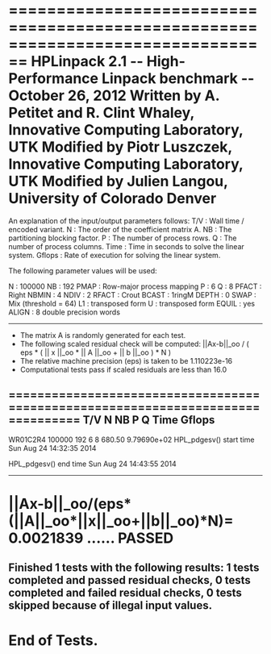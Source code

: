 ================================================================================
HPLinpack 2.1  --  High-Performance Linpack benchmark  --   October 26, 2012
Written by A. Petitet and R. Clint Whaley,  Innovative Computing Laboratory, UTK
Modified by Piotr Luszczek, Innovative Computing Laboratory, UTK
Modified by Julien Langou, University of Colorado Denver
================================================================================

An explanation of the input/output parameters follows:
T/V    : Wall time / encoded variant.
N      : The order of the coefficient matrix A.
NB     : The partitioning blocking factor.
P      : The number of process rows.
Q      : The number of process columns.
Time   : Time in seconds to solve the linear system.
Gflops : Rate of execution for solving the linear system.

The following parameter values will be used:

N        :  100000 
NB       :     192 
PMAP     : Row-major process mapping
P        :       6 
Q        :       8 
PFACT    :   Right 
NBMIN    :       4 
NDIV     :       2 
RFACT    :   Crout 
BCAST    :  1ringM 
DEPTH    :       0 
SWAP     : Mix (threshold = 64)
L1       : transposed form
U        : transposed form
EQUIL    : yes
ALIGN    :    8 double precision words

--------------------------------------------------------------------------------

- The matrix A is randomly generated for each test.
- The following scaled residual check will be computed:
      ||Ax-b||_oo / ( eps * ( || x ||_oo * || A ||_oo + || b ||_oo ) * N )
- The relative machine precision (eps) is taken to be               1.110223e-16
- Computational tests pass if scaled residuals are less than                16.0

================================================================================
T/V                N    NB     P     Q               Time                 Gflops
--------------------------------------------------------------------------------
WR01C2R4      100000   192     6     8             680.50            9.79690e+02
HPL_pdgesv() start time Sun Aug 24 14:32:35 2014

HPL_pdgesv() end time   Sun Aug 24 14:43:55 2014

--------------------------------------------------------------------------------
||Ax-b||_oo/(eps*(||A||_oo*||x||_oo+||b||_oo)*N)=        0.0021839 ...... PASSED
================================================================================

Finished      1 tests with the following results:
              1 tests completed and passed residual checks,
              0 tests completed and failed residual checks,
              0 tests skipped because of illegal input values.
--------------------------------------------------------------------------------

End of Tests.
================================================================================
